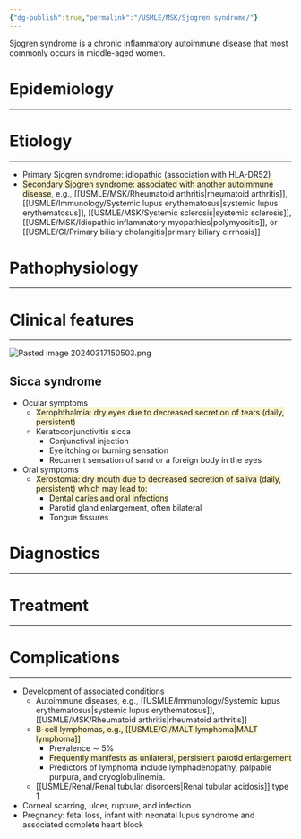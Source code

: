 ```yaml
---
{"dg-publish":true,"permalink":"/USMLE/MSK/Sjogren syndrome/"}
---
```


Sjogren syndrome is a chronic inflammatory autoimmune disease that most commonly occurs in middle-aged women.
# Epidemiology
---


# Etiology
---
- Primary Sjogren syndrome: idiopathic (association with HLA-DR52) 
- <span style="background:rgba(240, 200, 0, 0.2)">Secondary Sjogren syndrome: associated with another autoimmune disease</span>, e.g., [[USMLE/MSK/Rheumatoid arthritis\|rheumatoid arthritis]], [[USMLE/Immunology/Systemic lupus erythematosus\|systemic lupus erythematosus]], [[USMLE/MSK/Systemic sclerosis\|systemic sclerosis]], [[USMLE/MSK/Idiopathic inflammatory myopathies\|polymyositis]], or [[USMLE/GI/Primary biliary cholangitis\|primary biliary cirrhosis]] 

# Pathophysiology
---


# Clinical features
---
![Pasted image 20240317150503.png](/img/user/appendix/Pasted%20image%2020240317150503.png)
## Sicca syndrome
- Ocular symptoms
	- <span style="background:rgba(240, 200, 0, 0.2)">Xerophthalmia: dry eyes due to decreased secretion of tears (daily, persistent)</span>
	- Keratoconjunctivitis sicca
		- Conjunctival injection
		- Eye itching or burning sensation
		- Recurrent sensation of sand or a foreign body in the eyes
- Oral symptoms
	- <span style="background:rgba(240, 200, 0, 0.2)">Xerostomia: dry mouth due to decreased secretion of saliva (daily, persistent) which may lead to: </span>
		- <span style="background:rgba(240, 200, 0, 0.2)">Dental caries and oral infections </span>
		- Parotid gland enlargement, often bilateral
		- Tongue fissures
# Diagnostics
---


# Treatment
---

# Complications
---
- Development of associated conditions
	- Autoimmune diseases, e.g., [[USMLE/Immunology/Systemic lupus erythematosus\|systemic lupus erythematosus]], [[USMLE/MSK/Rheumatoid arthritis\|rheumatoid arthritis]]
	- <span style="background:rgba(240, 200, 0, 0.2)">B-cell lymphomas, e.g., [[USMLE/GI/MALT lymphoma\|MALT lymphoma]]</span>
		- Prevalence ∼ 5% 
		- <span style="background:rgba(240, 200, 0, 0.2)">Frequently manifests as unilateral, persistent parotid enlargement</span>
		- Predictors of lymphoma include lymphadenopathy, palpable purpura, and cryoglobulinemia.
	- [[USMLE/Renal/Renal tubular disorders\|Renal tubular acidosis]] type 1 
- Corneal scarring, ulcer, rupture, and infection
- Pregnancy: fetal loss, infant with neonatal lupus syndrome and associated complete heart block 

